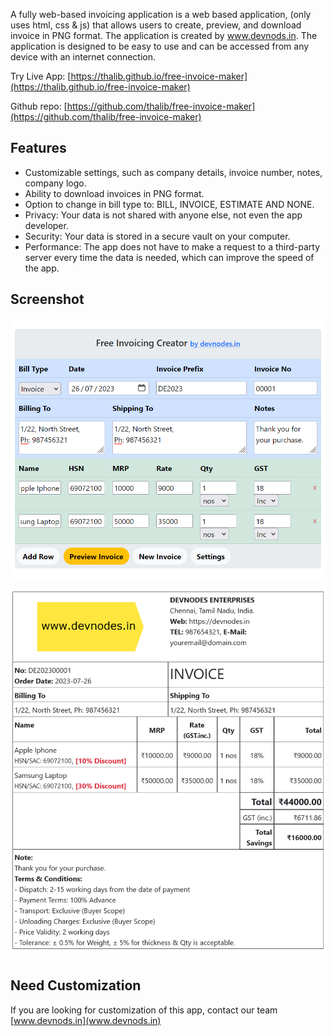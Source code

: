 A fully web-based invoicing application is a web based application, (only uses html, css & js) that allows users to create, preview, and download invoice in PNG format. The application is created by www.devnods.in. The application is designed to be easy to use and can be accessed from any device with an internet connection.

Try Live App: [https://thalib.github.io/free-invoice-maker](https://thalib.github.io/free-invoice-maker)

Github repo: [https://github.com/thalib/free-invoice-maker](https://github.com/thalib/free-invoice-maker)

## Features

* Customizable settings, such as company details, invoice number, notes, company logo.
* Ability to download invoices in PNG format.
* Option to change in bill type to: BILL, INVOICE, ESTIMATE AND NONE.
* Privacy: Your data is not shared with anyone else, not even the app developer.
* Security: Your data is stored in a secure vault on your computer.
* Performance: The app does not have to make a request to a third-party server every time the data is needed, which can improve the speed of the app.

## Screenshot

![Free Invoice Creator by devnodes.in](screenshot/free-invoice-creator-app.png)

![Free Invoice Creator by devnodes.in](screenshot/invoice.png)

## Need Customization

If you are looking for customization of this app, contact our team [www.devnods.in](www.devnods.in)
